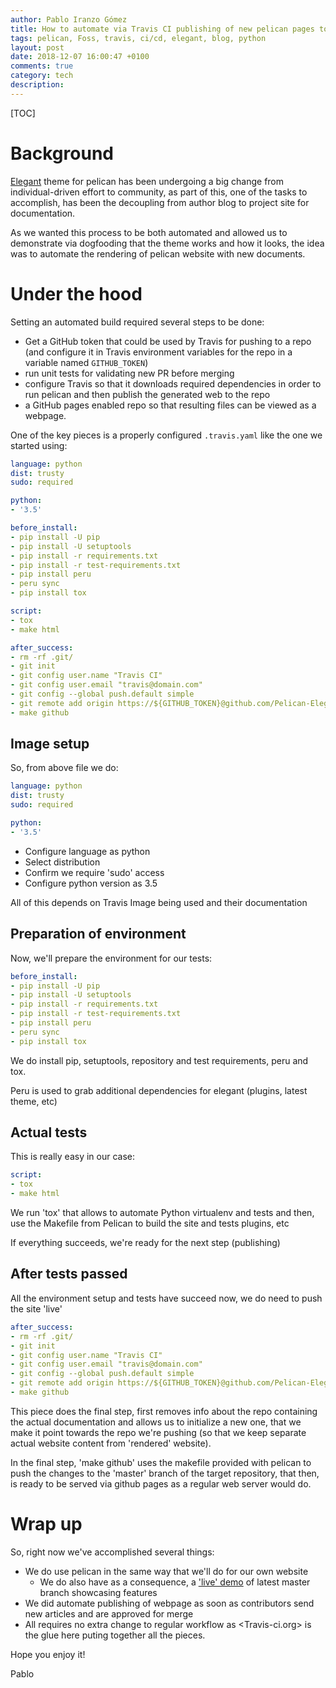 ```yaml
---
author: Pablo Iranzo Gómez
title: How to automate via Travis CI publishing of new pelican pages to GitHub pages
tags: pelican, Foss, travis, ci/cd, elegant, blog, python
layout: post
date: 2018-12-07 16:00:47 +0100
comments: true
category: tech
description:
---
```


[TOC]

# Background

[Elegant](https://github.com/Pelican-Elegant/elegant) theme for pelican has been undergoing a big change from individual-driven effort to community, as part of this, one of the tasks to accomplish, has been the decoupling from author blog to project site for documentation.

As we wanted this process to be both automated and allowed us to demonstrate via dogfooding that the theme works and how it looks, the idea was to automate the rendering of pelican website with new documents.

# Under the hood

Setting an automated build required several steps to be done:

- Get a GitHub token that could be used by Travis for pushing to a repo (and configure it in Travis environment variables for the repo in a variable named `GITHUB_TOKEN`)
- run unit tests for validating new PR before merging
- configure Travis so that it downloads required dependencies in order to run pelican and then publish the generated web to the repo
- a GitHub pages enabled repo so that resulting files can be viewed as a webpage.

One of the key pieces is a properly configured `.travis.yaml` like the one we started using:

~~~yaml
language: python
dist: trusty
sudo: required

python:
- '3.5'

before_install:
- pip install -U pip
- pip install -U setuptools
- pip install -r requirements.txt
- pip install -r test-requirements.txt
- pip install peru
- peru sync
- pip install tox

script:
- tox
- make html

after_success:
- rm -rf .git/
- git init
- git config user.name "Travis CI"
- git config user.email "travis@domain.com"
- git config --global push.default simple
- git remote add origin https://${GITHUB_TOKEN}@github.com/Pelican-Elegant/pelican-elegant.github.io.git
- make github
~~~

## Image setup

So, from above file we do:

~~~yaml
language: python
dist: trusty
sudo: required

python:
- '3.5'
~~~


- Configure language as python
- Select distribution
- Confirm we require 'sudo' access
- Configure python version as 3.5

All of this depends on Travis Image being used and their documentation

## Preparation of environment

Now, we'll prepare the environment for our tests:

~~~yaml
before_install:
- pip install -U pip
- pip install -U setuptools
- pip install -r requirements.txt
- pip install -r test-requirements.txt
- pip install peru
- peru sync
- pip install tox
~~~

We do install pip, setuptools, repository and test requirements, peru and tox.

Peru is used to grab additional dependencies for elegant (plugins, latest theme, etc)

## Actual tests

This is really easy in our case:
~~~yaml
script:
- tox
- make html
~~~

We run 'tox' that allows to automate Python virtualenv and tests and then, use the Makefile from Pelican to build the site and tests plugins, etc

If everything succeeds, we're ready for the next step (publishing)

## After tests passed

All the environment setup and tests have succeed now, we do need to push the site 'live'

~~~yaml
after_success:
- rm -rf .git/
- git init
- git config user.name "Travis CI"
- git config user.email "travis@domain.com"
- git config --global push.default simple
- git remote add origin https://${GITHUB_TOKEN}@github.com/Pelican-Elegant/pelican-elegant.github.io.git
- make github
~~~

This piece does the final step, first removes info about the repo containing the actual documentation and allows us to initialize a new one, that we make it point towards the repo we're pushing (so that we keep separate actual website content from 'rendered' website).

In the final step, 'make github' uses the makefile provided with pelican to push the changes to the 'master' branch of the target repository, that then, is ready to be served via github pages as a regular web server would do.

# Wrap up

So, right now we've accomplished several things:

- We do use pelican in the same way that we'll do for our own website
    - We do also have as a consequence, a ['live' demo](https://pelican-elegant.github.io) of latest master branch showcasing features
- We did automate publishing of webpage as soon as contributors send new articles and are approved for merge
- All requires no extra change to regular workflow as <Travis-ci.org> is the glue here puting together all the pieces.

Hope you enjoy it!

Pablo
